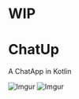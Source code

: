 # WIP
# ChatUp
A ChatApp in Kotlin


![Imgur](https://i.imgur.com/8NJsx6B.jpg) ![Imgur](https://i.imgur.com/bTAt5Ck.jpg)

